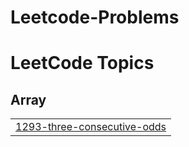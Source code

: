 # Leetcode-Problems

<!---LeetCode Topics Start-->
# LeetCode Topics
## Array
|  |
| ------- |
| [1293-three-consecutive-odds](https://github.com/HariPasapuleti/Leetcode-Problems/tree/master/1293-three-consecutive-odds) |
<!---LeetCode Topics End-->